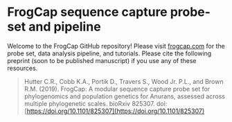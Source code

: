 # FrogCap sequence capture probe-set and pipeline

Welcome to the FrogCap GitHub repository! Please visit [frogcap.com](http://frogcap.com) for the probe set, data analysis pipeline, and tutorials. Please cite the following preprint (soon to be published manuscript) if you use any of these resources. 

> Hutter C.R., Cobb K.A., Portik D., Travers S., Wood Jr. P.L., and Brown R.M. (2019). FrogCap: A modular sequence capture probe set for phylogenomics and population genetics for Anurans, assessed across multiple phylogenetic scales. bioRxiv 825307. doi: [https://doi.org/10.1101/825307](https://doi.org/10.1101/825307)

